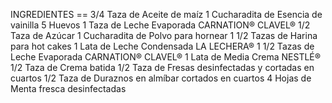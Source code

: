 INGREDIENTES ==
3/4 Taza de Aceite de maíz
1 Cucharadita de Esencia de vainilla
5 Huevos
1 Taza de Leche Evaporada CARNATION® CLAVEL®
1/2 Taza de Azúcar
1 Cucharadita de Polvo para hornear
1 1/2 Tazas de Harina para hot cakes
1 Lata de Leche Condensada LA LECHERA®
1 1/2 Tazas de Leche Evaporada CARNATION® CLAVEL®
1 Lata de Media Crema NESTLÉ®
1/2 Taza de Crema batida
1/2 Taza de Fresas desinfectadas y cortadas en cuartos
1/2 Taza de Duraznos en almíbar cortados en cuartos
4 Hojas de Menta fresca desinfectadas